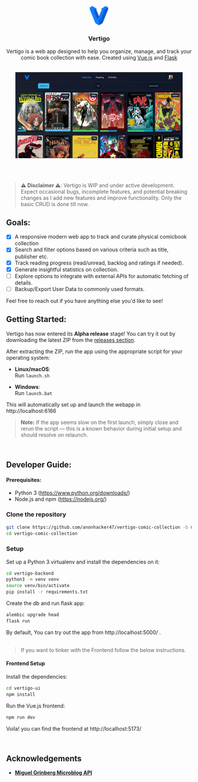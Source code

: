 <div align="center">

  <img alt="Logo" src="./vertigo-ui/src/assets/logo.svg" style="width: 10%" />
  <h3 align="center">Vertigo</h3>

  <p align="center">
    Vertigo is a web app designed to help you organize, manage, and track your comic book collection with ease. Created using <a href="https://vuejs.org/">Vue.js</a> and <a href="https://flask.palletsprojects.com/en/3.0.x/">Flask</a>
    <br />
    <br />
  </p>
 
  <p align='center'>
<img alt="Vertigo Homepage Screenshot" src="./.github/images/screenshot.png" style="width: 90%" />
</p>
 <br />
 <br />
</div>

> **⚠ Disclaimer ⚠**: Vertigo is WIP and under active development. Expect occasional bugs, incomplete features, and potential breaking changes as I add new features and improve functionality. Only the basic CRUD is done till now.

## Goals:
- [x] A responsive modern web app to track and curate physical comicbook collection
- [x] Search and filter options based on various criteria such as title, publisher etc.
- [x] Track reading progress (read/unread, backlog and ratings if needed).
- [x] Generate insightful statistics on collection.
- [ ] Explore options to integrate with external APIs for automatic fetching of details.
- [ ] Backup/Export User Data to commonly used formats.

Feel free to reach out if you have anything else you'd like to see!

## Getting Started:

Vertigo has now entered its **Alpha release** stage! You can try it out by downloading the latest ZIP from the [releases section](https://github.com/anonhacker47/vertigo/releases).

After extracting the ZIP, run the app using the appropriate script for your operating system:

- **Linux/macOS**:  
  Run `launch.sh`

- **Windows**:  
  Run `launch.bat`

This will automatically set up and launch the webapp in http://localhost:6166

> **Note:** If the app seems slow on the first launch, simply close and rerun the script — this is a known behavior during initial setup and should resolve on relaunch.
<br/>

## Developer Guide:

#### Prerequisites:

- Python 3 (https://www.python.org/downloads/)
- Node.js and npm (https://nodejs.org/)

### Clone the repository

```bash
git clone https://github.com/anonhacker47/vertigo-comic-collection -b main
cd vertigo-comic-collection
```

### Setup
Set up a Python 3 virtualenv and install the dependencies on it:

```bash
cd vertigo-backend
python3 -m venv venv
source venv/bin/activate
pip install -r requirements.txt
```
Create the db and run flask app:

```bash
alembic upgrade head
flask run
```
By default, You can try out the app from http://localhost:5000/ .
<br/>
<br/>

> If you want to tinker with the Frontend follow the below instructions.

#### Frontend Setup
Install the dependencies:
```bash
cd vertigo-ui
npm install
```
Run the Vue.js frontend:
```bash
npm run dev
```
Voila! you can find the frontend at http://localhost:5173/

<br/>

## Acknowledgements

- **[Miguel Grinberg Microblog API](https://github.com/miguelgrinberg/microblog-api)**
